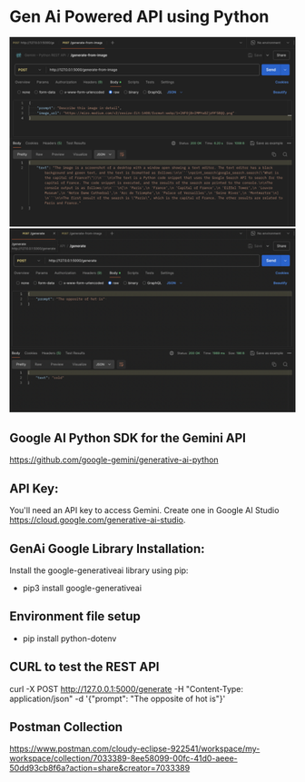 # Gen Ai Powered API using Python

![Generate From Text Prompt](./demo-img/image.png)
![Generate From Image, Text Prompt](./demo-img/image-1.png)

## Google AI Python SDK for the Gemini API
https://github.com/google-gemini/generative-ai-python

## API Key:  
You'll need an API key to access Gemini. 
Create one in Google AI Studio https://cloud.google.com/generative-ai-studio.

## GenAi Google Library Installation: 
Install the google-generativeai library using pip:

- pip3 install google-generativeai

## Environment file setup
- pip install python-dotenv

## CURL to test the REST API
curl -X POST http://127.0.0.1:5000/generate -H "Content-Type: application/json" -d '{"prompt": "The opposite of hot is"}'

## Postman Collection
https://www.postman.com/cloudy-eclipse-922541/workspace/my-workspace/collection/7033389-8ee58099-00fc-41d0-aeee-50dd93cb8f6a?action=share&creator=7033389